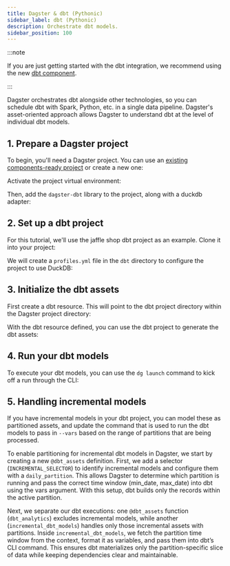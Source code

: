 ```yaml
---
title: Dagster & dbt (Pythonic)
sidebar_label: dbt (Pythonic)
description: Orchestrate dbt models.
sidebar_position: 100
---
```


:::note

If you are just getting started with the dbt integration, we recommend using the new [dbt component](/integrations/libraries/dbt).

:::

Dagster orchestrates dbt alongside other technologies, so you can schedule dbt with Spark, Python, etc. in a single data pipeline. Dagster's asset-oriented approach allows Dagster to understand dbt at the level of individual dbt models.

## 1. Prepare a Dagster project

To begin, you'll need a Dagster project. You can use an [existing components-ready project](/guides/build/projects/moving-to-components/migrating-project) or create a new one:

<CliInvocationExample path="docs_snippets/docs_snippets/guides/components/integrations/dbt-component/1-scaffold-project.txt" />

Activate the project virtual environment:

<CliInvocationExample contents="source .venv/bin/activate" />

Then, add the `dagster-dbt` library to the project, along with a duckdb adapter:

<PackageInstallInstructions packageName="dagster-dbt dbt-duckdb" />

## 2. Set up a dbt project

For this tutorial, we'll use the jaffle shop dbt project as an example. Clone it into your project:

<CliInvocationExample path="docs_snippets/docs_snippets/guides/components/integrations/dbt-component/3-jaffle-clone.txt" />

We will create a `profiles.yml` file in the `dbt` directory to configure the project to use DuckDB:

<CodeExample
  path="docs_snippets/docs_snippets/guides/components/integrations/dbt-component/4-profiles.yml"
  title="dbt/profiles.yml"
  language="yaml"
/>

## 3. Initialize the dbt assets

First create a dbt resource. This will point to the dbt project directory within the Dagster project directory:

<CodeExample
  path="docs_snippets/docs_snippets/integrations/dbt/pythonic/resources.py"
  title="my_project/defs/resources.py"
  language="python"
/>

With the dbt resource defined, you can use the dbt project to generate the dbt assets:

<CodeExample
  path="docs_snippets/docs_snippets/integrations/dbt/pythonic/assets.py"
  title="my_project/defs/assets.py"
  language="python"
/>

## 4. Run your dbt models

To execute your dbt models, you can use the `dg launch` command to kick off a run through the CLI:

<CliInvocationExample path="docs_snippets/docs_snippets/guides/components/integrations/dbt-component/9-dbt-run.txt" />

## 5. Handling incremental models

If you have incremental models in your dbt project, you can model these as partitioned assets, and update the command that is used to run the dbt models to pass in `--vars` based on the range of partitions that are being processed.

To enable partitioning for incremental dbt models in Dagster, we start by creating a new `@dbt_assets` definition. First, we add a selector (`INCREMENTAL_SELECTOR`) to identify incremental models and configure them with a `daily_partition`. This allows Dagster to determine which partition is running and pass the correct time window (min_date, max_date) into dbt using the vars argument. With this setup, dbt builds only the records within the active partition.

Next, we separate our dbt executions: one `@dbt_assets` function (`dbt_analytics`) excludes incremental models, while another (`incremental_dbt_models`) handles only those incremental assets with partitions. Inside `incremental_dbt_models`, we fetch the partition time window from the context, format it as variables, and pass them into dbt’s CLI command. This ensures dbt materializes only the partition-specific slice of data while keeping dependencies clear and maintainable.

<CodeExample
  path="docs_snippets/docs_snippets/integrations/dbt/pythonic/assets_incrementals.py"
  title="my_project/defs/assets.py"
  language="python"
/>
